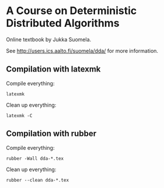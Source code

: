 A Course on Deterministic Distributed Algorithms
================================================

Online textbook by Jukka Suomela.

See http://users.ics.aalto.fi/suomela/dda/ for more information.


Compilation with latexmk
------------------------

Compile everything:

    latexmk

Clean up everything:

    latexmk -C


Compilation with rubber
-----------------------

Compile everything:

    rubber -Wall dda-*.tex

Clean up everything:

    rubber --clean dda-*.tex


